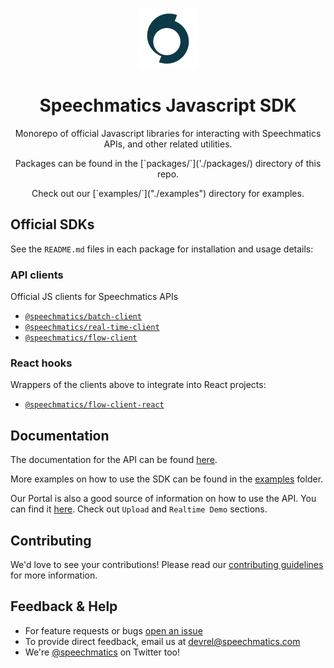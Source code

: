 
<p align="center">
  <br/>
  <img src="./assets/logo.svg"/>
  <h1 align="center">Speechmatics Javascript SDK</h1>
  <p align="center">Monorepo of official Javascript libraries for interacting with Speechmatics APIs, and other related utilities.</p>
  <p align="center">Packages can be found in the [`packages/`]('./packages/) directory of this repo.</p>
  <p align="center">Check out our [`examples/`]("./examples") directory for examples.</p>
</p>

## Official SDKs

See the `README.md` files in each package for installation and usage details:

### API clients

Official JS clients for Speechmatics APIs

- [`@speechmatics/batch-client`](./packages/batch-client)
- [`@speechmatics/real-time-client`](./packages/real-time-client)
- [`@speechmatics/flow-client`](./packages/flow-client)

### React hooks

Wrappers of the clients above to integrate into React projects:

- [`@speechmatics/flow-client-react`](./packages/flow-client-react)

## Documentation

The documentation for the API can be found [here](https://docs.speechmatics.com/).

More examples on how to use the SDK can be found in the [examples](./examples) folder.

Our Portal is also a good source of information on how to use the API. You can find it [here](https://portal.speechmatics.com/). Check out `Upload` and `Realtime Demo` sections.

## Contributing

We'd love to see your contributions! Please read our [contributing guidelines](./CONTRIBUTING.md) for more information.

## Feedback & Help

- For feature requests or bugs [open an issue](https://github.com/speechmatics/speechmatics-js-sdk/issues/new) 
- To provide direct feedback, email us at [devrel@speechmatics.com](mailto:devrel@speechmatics.com)
- We're [@speechmatics](https://twitter.com/Speechmatics) on Twitter too!